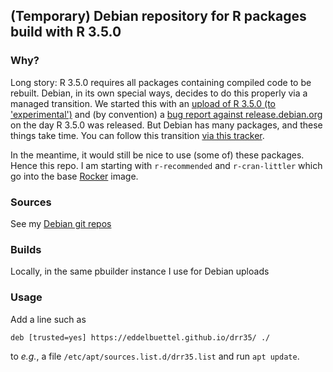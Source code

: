 
## (Temporary) Debian repository for R packages build with R 3.5.0

### Why?

Long story: R 3.5.0 requires all packages containing compiled code to be rebuilt. Debian, in its own
special ways, decides to do this properly via a managed transition.  We started this with an
[upload of R 3.5.0 (to 'experimental')](https://packages.debian.org/experimental/r-base) and (by
convention) a [bug report against release.debian.org](https://bugs.debian.org/896667) on the day R
3.5.0 was released.  But Debian has many packages, and these things take time. You can follow this
transition [via this tracker](https://release.debian.org/transitions/html/r-base-3.5.html).

In the meantime, it would still be nice to use (some of) these packages.  Hence this repo. I am
starting with `r-recommended` and `r-cran-littler` which go into the base
[Rocker](https://www.rocker-project.org/) image.

### Sources

See my [Debian git repos](https://salsa.debian.org/edd)

### Builds

Locally, in the same pbuilder instance I use for Debian uploads

### Usage 

Add a line such as 

```
deb [trusted=yes] https://eddelbuettel.github.io/drr35/ ./
```

to _e.g._, a file `/etc/apt/sources.list.d/drr35.list` and run `apt update`.

